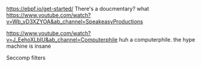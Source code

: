 
<https://ebpf.io/get-started/>
There's a doucmentary? what <https://www.youtube.com/watch?v=Wb_vD3XZYOA&ab_channel=SpeakeasyProductions>

<https://www.youtube.com/watch?v=J_EehoXLbIU&ab_channel=Computerphile> huh a computerphile. the hype machine is insane

Seccomp filters
